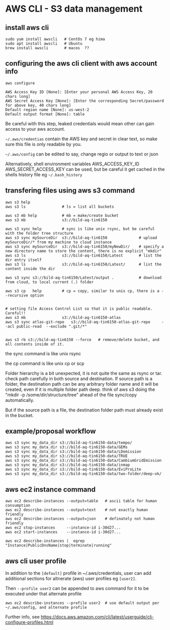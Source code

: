 # AWS CLI - S3 data management

## install aws cli 

```{bash}
sudo yum install awscli   # CentOs 7 eg hima
sudo apt install awscli   # Ubuntu
brew install awscli       # macos  ??

```

## configuring the aws cli client with aws account info


```{bash}
aws configure

AWS Access Key ID [None]: [Enter your personal AWS Access Key, 20 chars long]
AWS Secret Access Key [None]: [Enter the corresponding Secret/password for above key, 40 chars long]
Default region name [None]: us-west-2
Default output format [None]: table

```

Be careful with this step, leaked credentials would mean other can gain access to your aws account.

`~/.aws/credentias` contain the AWS key and secret in clear text, so make sure this file is only readable by you.

`~/.aws/config`  can be edited to say, change regio or output to text or json

Alternatively, shell environment variables AWS_ACCESS_KEY_ID AWS_SECRET_ACCESS_KEY can be used, but be careful it get cached in the shells history file eg `~/.bash_history`


## transfering files using aws s3 command

```{bash}
aws s3 help
aws s3 ls                # ls = list all buckets

aws s3 mb help           # mb = make/create bucket                            
aws s3 mb                s3://bild-aq-tin6150  

aws s3 sync help         # sync is like unix rsync, but be careful with the folder tree structure 
aws s3 sync mySourceDir  s3://bild-aq-tin6150              # upload mySourceDir/* from my machine to cloud instance
aws s3 sync mySourceDir  s3://bild-aq-tin6150/myNewDir/    # specify a new directory name to store the content, there is no explicit "mkdir" 
aws s3 ls                s3://bild-aq-tin6150/Latest       # list the dir entry itself
aws s3 ls                s3://bild-aq-tin6150/Latest/      # list the content inside the dir

aws s3 sync s3://bild-aq-tin6150/Latest/output .           # download from cloud, to local current (.) folder

aws s3 cp   help         # cp = copy, similar to unix cp, there is a --recursive option


# setting file Access Control List so that it is public readable.  Careful!!
aws s3 mb                s3://bild-aq-tin6150-atlas
aws s3 sync atlas-git-repo   s3://bild-aq-tin6150-atlas-git-repo     --acl public-read  --exclude ".git/*"


aws s3 rb s3://bild-aq-tin6150 --force   # remove/delete bucket, and all contents inside of it. 
```

the sync command is like unix rsync

the cp   command is like unix cp or scp

Folder hierarchy is a bit unexpected, it is not quite the same as rsync or tar.  check path carefully in both source and destination.
If source path is a folder, the destination path can be any arbitrary folder name and it will be created, even if it is multiple folder path deep.
think of aws s3 doing the "mkdir -p /some/dir/structure/tree" ahead of the file sync/copy automatically.

But if the source path is a file, the destination folder path must already exist in the bucket.


## example/proposal workflow

```{bash}
aws s3 sync my_data_dir s3://bild-aq-tin6150-data/tempo/
aws s3 sync my_data_dir s3://bild-aq-tin6150-data/GEMs
aws s3 sync my_data_dir s3://bild-aq-tin6150-data/LDemission
aws s3 sync my_data_dir s3://bild-aq-tin6150-data/TRUE
aws s3 sync my_data_dir s3://bild-aq-tin6150-data/CambiumGridEmission
aws s3 sync my_data_dir s3://bild-aq-tin6150-data/inmap
aws s3 sync my_data_dir s3://bild-aq-tin6150-data/EviProLite
aws s3 sync my_data_dir s3://bild-aq-tin6150-data/two-folder/deep-ok/
```

## aws ec2 instance command

```{bash}
aws ec2 describe-instances --output=table   # ascii table for human consumption
aws ec2 describe-instances --output=text    # not exactly human friendly
aws ec2 describe-instances --output=json    # definately not human friendly
aws ec2 stop-instances     --instance-id i-30d27...
aws ec2 start-instances    --instance-id i-30d27...

aws ec2 describe-instances |  egrep "Instance|PublicDnsName|stop|terminate|running"

```

## aws cli user profile 

In addition to the `[default]` profile in ~/.aws/credentials, 
user can add additional sections for altnerate (aws) user profiles eg `[user2]`.  

Then `--profile user2` can be appended to aws command for it to be executed under that alternate profile

```
aws ec2 describe-instances --profile user2  # use default output per ~/.aws/config, and alternate profile
```

Further info, see
https://docs.aws.amazon.com/cli/latest/userguide/cli-configure-profiles.html
